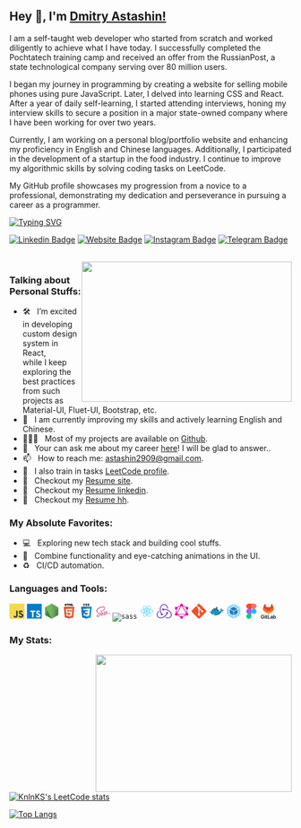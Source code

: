## Hey 👋, I'm [Dmitry Astashin!](https://github.com/Stilone)



I am a self-taught web developer who started from scratch and worked diligently to achieve what I have today. I successfully completed the Pochtatech training camp and received an offer from the RussianPost, a state technological company serving over 80 million users.

I began my journey in programming by creating a website for selling mobile phones using pure JavaScript. Later, I delved into learning CSS and React. After a year of daily self-learning, I started attending interviews, honing my interview skills to secure a position in a major state-owned company where I have been working for over two years.

Currently, I am working on a personal blog/portfolio website and enhancing my proficiency in English and Chinese languages. Additionally, I participated in the development of a startup in the food industry. I continue to improve my algorithmic skills by solving coding tasks on LeetCode.

My GitHub profile showcases my progression from a novice to a professional, demonstrating my dedication and perseverance in pursuing a career as a programmer.

[![Typing SVG](https://readme-typing-svg.herokuapp.com?font=Fira+Code&weight=800&pause=1000&color=78746C&background=D4D5D400&random=false&width=1235&height=100&lines=%22Only+those+who+are+not+afraid+to+move+forward+can+discover+new+horizons.%22+-+Franklin+D.+Roosevelt;%22Only+through+constant+forward+movement+can+we+achieve+goals+that+seem+impossible.%22+-+Vince+Lombardi;%22Only+those+who+decide+to+move+can+see+how+the+road+unfolds+before+them.%22+-+Nelson+Mandela)](https://git.io/typing-svg)

[![Linkedin Badge](https://img.shields.io/badge/-LinkedIn-0e76a8?style=flat-square&logo=Linkedin&logoColor=white)](https://linkedin.com/in/dmitry-astashin-9ba69421a)
[![Website Badge](https://img.shields.io/badge/Website-3b5998?style=flat-square&logo=google-chrome&logoColor=white)](https://astashin-resume.tech)
[![Instagram Badge](https://img.shields.io/badge/-Instagram-e4405f?style=flat-square&logo=Instagram&logoColor=white)](https://instagram.com/stil0ne/)
[![Telegram Badge](https://img.shields.io/badge/-Telegram-0088cc?style=flat-square&logo=Telegram&logoColor=white)](https://t.me/STI1ONE)

<div id="badges">
   <img src="https://komarev.com/ghpvc/?username=your-github-username-StilOne&style=flat-square&color=blue" alt=""/>
</div>


<img align="right" height="250" width="375" alt="" src="https://media.giphy.com/media/L1R1tvI9svkIWwpVYr/giphy.gif" />



### Talking about Personal Stuffs:

- 🛠 &nbsp; I’m excited in developing custom design system in React, <br /> while I keep exploring the best practices from such projects as <br /> Material-UI, Fluet-UI, Bootstrap, etc.
- 🚀 &nbsp; I am currently improving my skills and actively learning English and Chinese.
- 👨🏻‍💻 &nbsp; Most of my projects are available on [Github](https://github.com/Stilone?tab=repositories).
- 💬 &nbsp; Your can ask me about my career [here](https://t.me/STI1ONE)! I will be glad to answer..
- 📫 &nbsp; How to reach me: astashin2909@gmail.com.
- 🐒 &nbsp; I also train in tasks [LeetCode profile](https://leetcode.com/Stilone/).
- 📝 &nbsp; Checkout my [Resume site](https://astashin-resume.tech).
- 📄 &nbsp; Checkout my [Resume linkedin](https://github.com/Stilone/StilOne/blob/main/Astashin%20linkedin.pdf).
- 📄 &nbsp; Checkout my [Resume hh](https://github.com/Stilone/StilOne/blob/main/Astashin%20hh.pdf).



### My Absolute Favorites:

- 💻 &nbsp; Exploring new tech stack and building cool stuffs.
- 💫 &nbsp; Combine functionality and eye-catching animations in the UI.
- ♻️ &nbsp; CI/CD automation.

### Languages and Tools:

<code><img height="27" src="https://raw.githubusercontent.com/github/explore/80688e429a7d4ef2fca1e82350fe8e3517d3494d/topics/javascript/javascript.png" alt="javascript"></code>
<code><img height="27" src="https://raw.githubusercontent.com/devicons/devicon/master/icons/typescript/typescript-original.svg" alt="typescript"></code>
<code><img height="27" src="https://raw.githubusercontent.com/github/explore/80688e429a7d4ef2fca1e82350fe8e3517d3494d/topics/nodejs/nodejs.png" alt="nodejs"></code>
<code><img height="27" src="https://github.com/devicons/devicon/blob/master/icons/html5/html5-original-wordmark.svg" alt="html"></code>
<code><img height="27" src="https://raw.githubusercontent.com/devicons/devicon/master/icons/css3/css3-original-wordmark.svg" alt="css"></code>
<code><img height="25" src="https://raw.githubusercontent.com/github/explore/80688e429a7d4ef2fca1e82350fe8e3517d3494d/topics/sass/sass.png" alt="sass"></code>
<code><img height="25" src="https://user-images.githubusercontent.com/38039349/60953119-d3c6f300-a2fc-11e9-9596-4978e5d52180.png" alt="sass"></code>
<code><img height="27" src="https://raw.githubusercontent.com/github/explore/80688e429a7d4ef2fca1e82350fe8e3517d3494d/topics/react/react.png" alt="react"></code>
<code><img height="27" src="https://github.com/devicons/devicon/blob/master/icons/redux/redux-original.svg" alt="redux"></code>
<code><img height="27" src="https://raw.githubusercontent.com/github/explore/80688e429a7d4ef2fca1e82350fe8e3517d3494d/topics/graphql/graphql.png" alt="graphql"></code>
<code><img height="27" src="https://raw.githubusercontent.com/devicons/devicon/master/icons/git/git-original.svg" alt="git"></code>
<code><img height="27" src="https://raw.githubusercontent.com/devicons/devicon/master/icons/docker/docker-original.svg" alt="docker"></code>
<code><img height="27" src="https://github.com/devicons/devicon/blob/master/icons/webpack/webpack-original.svg" alt="webpack"></code>
<code><img height="27" src="https://github.com/devicons/devicon/blob/master/icons/figma/figma-original.svg" alt="figma"></code>
<code><img height="27" src="https://github.com/devicons/devicon/blob/master/icons/gitlab/gitlab-original-wordmark.svg" alt="gitlab"></code>


### My Stats:

<img align="right" height="245" width="350" alt="" src="https://media.giphy.com/media/C89ZdKRSfwDjY5w4Xa/giphy.gif" />

[![KnlnKS's LeetCode stats](https://leetcode-stats-six.vercel.app/api?username=Stilone&theme=dark)](https://github.com/KnlnKS/leetcode-stats)

[![Top Langs](https://github-readme-stats.vercel.app/api/top-langs/?username=Stilone&hide_progress=false&show_icons=true&theme=dark)](https://github.com/anuraghazra/github-readme-stats)
#
